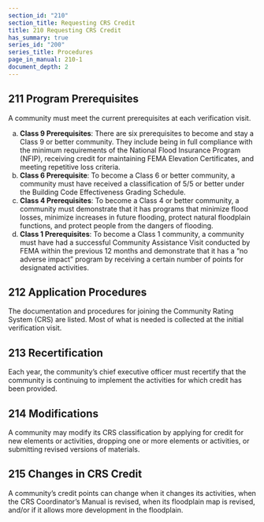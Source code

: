 ```yaml
---
section_id: "210"
section_title: Requesting CRS Credit
title: 210 Requesting CRS Credit
has_summary: true
series_id: "200"
series_title: Procedures
page_in_manual: 210-1
document_depth: 2
---
```


## 211 Program Prerequisites

A community must meet the current prerequisites at each verification visit.

<ol style="list-style: lower-alpha">
  <li>
    <strong>Class 9 Prerequisites</strong>: There are six prerequisites to become and stay a Class 9 or better community. They include being in full compliance with the minimum requirements of the National Flood Insurance Program (NFIP), receiving credit for maintaining FEMA Elevation Certificates, and meeting repetitive loss criteria.
  </li>
  <li>
    <strong>Class 6 Prerequisite</strong>: To become a Class 6 or better community, a community must have received a classification of 5/5 or better under the Building Code Effectiveness Grading Schedule.
  </li>
  <li>
    <strong>Class 4 Prerequisites</strong>: To become a Class 4 or better community, a community must demonstrate that it has programs that minimize flood losses, minimize increases in future flooding, protect natural floodplain functions, and protect people from the dangers of flooding.
  </li>
  <li>
    <strong>Class 1 Prerequisites</strong>: To become a Class 1 community, a community must have had a successful Community Assistance Visit conducted by FEMA within the previous 12 months and demonstrate that it has a “no adverse impact” program by receiving a certain number of points for designated activities.
  </li>
</ol>

## 212 Application Procedures

The documentation and procedures for joining the Community Rating System (CRS) are listed. Most of what is needed is collected at the initial verification visit.

## 213 Recertification

Each year, the community’s chief executive officer must recertify that the community is continuing to implement the activities for which credit has been provided.

## 214 Modifications

A community may modify its CRS classification by applying for credit for new elements or activities, dropping one or more elements or activities, or submitting revised versions of materials.

## 215 Changes in CRS Credit

A community’s credit points can change when it changes its activities, when the CRS Coordinator’s Manual is revised, when its floodplain map is revised, and/or if it allows more development in the floodplain.
